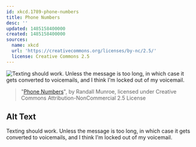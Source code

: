 ```yaml
---
id: xkcd.1789-phone-numbers
title: Phone Numbers
desc: ''
updated: 1485158400000
created: 1485158400000
sources:
  name: xkcd
  url: 'https://creativecommons.org/licenses/by-nc/2.5/'
  license: Creative Commons 2.5
---
```

![Texting should work. Unless the message is too long, in which case it gets converted to voicemails, and I think I'm locked out of my voicemail.](https://imgs.xkcd.com/comics/phone_numbers.png)
> "[Phone Numbers](https://xkcd.com/1789/)", by Randall Munroe, licensed under Creative Commons Attribution-NonCommercial 2.5 License

## Alt Text
Texting should work. Unless the message is too long, in which case it gets converted to voicemails, and I think I'm locked out of my voicemail.
